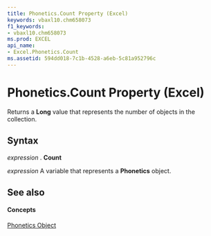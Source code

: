 ```yaml
---
title: Phonetics.Count Property (Excel)
keywords: vbaxl10.chm658073
f1_keywords:
- vbaxl10.chm658073
ms.prod: EXCEL
api_name:
- Excel.Phonetics.Count
ms.assetid: 594dd018-7c1b-4528-a6eb-5c81a952796c
---
```



# Phonetics.Count Property (Excel)

Returns a  **Long** value that represents the number of objects in the collection.


## Syntax

 _expression_ . **Count**

 _expression_ A variable that represents a **Phonetics** object.


## See also


#### Concepts


[Phonetics Object](phonetics-object-excel.md)

